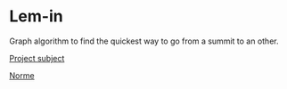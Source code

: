 # Lem-in

Graph algorithm to find the quickest way to go from a summit to an other.

[Project subject](ressources/lem-in.en.pdf)

[Norme](ressources/norme.en.pdf)
